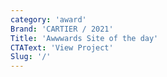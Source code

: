 ```yaml
---
category: 'award'
Brand: 'CARTIER / 2021'
Title: 'Awwwards Site of the day'
CTAText: 'View Project'
Slug: '/'
---
```

